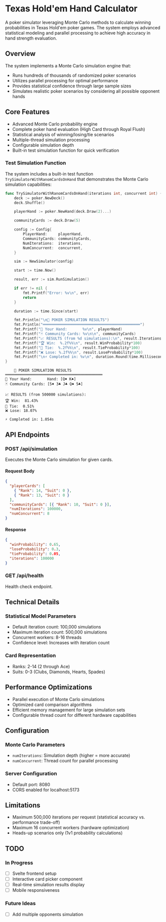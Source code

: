 # Texas Hold'em Hand Calculator

A poker simulator leveraging Monte Carlo methods to calculate winning probabilities in Texas Hold'em poker games. The system employs advanced statistical modeling and parallel processing to achieve high accuracy in hand strength evaluation.

## Overview

The system implements a Monte Carlo simulation engine that:

- Runs hundreds of thousands of randomized poker scenarios
- Utilizes parallel processing for optimal performance
- Provides statistical confidence through large sample sizes
- Simulates realistic poker scenarios by considering all possible opponent hands

## Core Features

- Advanced Monte Carlo probability engine
- Complete poker hand evaluation (High Card through Royal Flush)
- Statistical analysis of winning/losing/tie scenarios
- Multiple-thread simulation processing
- Configurable simulation depth
- Built-in test simulation function for quick verification

### Test Simulation Function

The system includes a built-in test function `TrySimulatorWithRanomCardsOnHand` that demonstrates the Monte Carlo simulation capabilities:

```go
func TrySimulatorWithRanomCardsOnHand(iterations int, concurrent int) {
	deck := poker.NewDeck()
	deck.Shuffle()

	playerHand := poker.NewHand(deck.Draw(2)...)

	communityCards := deck.Draw(5)

	config := Config{
		PlayerHand:     playerHand,
		CommunityCards: communityCards,
		NumIterations:  iterations,
		NumConcurrent:  concurrent,
	}

	sim := NewSimulator(config)

	start := time.Now()

	result, err := sim.RunSimulation()

	if err != nil {
		fmt.Printf("Error: %v\n", err)
		return
	}

	duration := time.Since(start)

	fmt.Println("\n🎲 POKER SIMULATION RESULTS")
	fmt.Println("════════════════════════════════════════════")
	fmt.Printf("🎴 Your Hand:       %v\n", playerHand)
	fmt.Printf("🃏 Community Cards: %v\n\n", communityCards)
	fmt.Printf("📈 RESULTS (from %d simulations):\n", result.Iterations)
	fmt.Printf("🏆 Win:  %.2f%%\n", result.WinProbability*100)
	fmt.Printf("🤝 Tie:  %.2f%%\n", result.TieProbability*100)
	fmt.Printf("❌ Lose: %.2f%%\n", result.LoseProbability*100)
	fmt.Printf("\n⚡ Completed in: %v\n", duration.Round(time.Millisecond))
}
```
```
	🎲 POKER SIMULATION RESULTS
════════════════════════════════════════════
🎴 Your Hand:       Hand: [Q♦ K♠]
🃏 Community Cards: [5♦ 3♣ J♣ Q♠ 5♣]

📈 RESULTS (from 500000 simulations):
🏆 Win:  81.43%
🤝 Tie:  0.51%
❌ Lose: 18.07%

⚡ Completed in: 1.054s
```

## API Endpoints

### POST /api/simulation

Executes the Monte Carlo simulation for given cards.

#### Request Body

```json
{
  "playerCards": [
    { "Rank": 14, "Suit": 0 },
    { "Rank": 13, "Suit": 0 }
  ],
  "communityCards": [{ "Rank": 10, "Suit": 0 }],
  "numIterations": 100000,
  "numConcurrent": 8
}
```

#### Response

```json
{
  "winProbability": 0.65,
  "loseProbability": 0.3,
  "tieProbability": 0.05,
  "iterations": 100000
}
```

### GET /api/health

Health check endpoint.

## Technical Details

### Statistical Model Parameters

- Default iteration count: 100,000 simulations
- Maximum iteration count: 500,000 simulations
- Concurrent workers: 8-16 threads
- Confidence level: Increases with iteration count

### Card Representation

- Ranks: 2-14 (2 through Ace)
- Suits: 0-3 (Clubs, Diamonds, Hearts, Spades)

## Performance Optimizations

- Parallel execution of Monte Carlo simulations
- Optimized card comparison algorithms
- Efficient memory management for large simulation sets
- Configurable thread count for different hardware capabilities

## Configuration

### Monte Carlo Parameters

- `numIterations`: Simulation depth (higher = more accurate)
- `numConcurrent`: Thread count for parallel processing

### Server Configuration

- Default port: 8080
- CORS enabled for localhost:5173

## Limitations

- Maximum 500,000 iterations per request (statistical accuracy vs. performance trade-off)
- Maximum 16 concurrent workers (hardware optimization)
- Heads-up scenarios only (1v1 probability calculations)

## TODO

### In Progress

- [ ] Svelte frontend setup
- [ ] Interactive card picker component
- [ ] Real-time simulation results display
- [ ] Mobile responsiveness

### Future Ideas

- [ ] Add multiple opponents simulation
